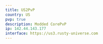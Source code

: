 ```yaml
---
title: US2PvP
country: US
pvp: true
description: Modded CorePvP
ip: 142.44.143.177
interface: https://us3.rusty-universe.com
---
```


